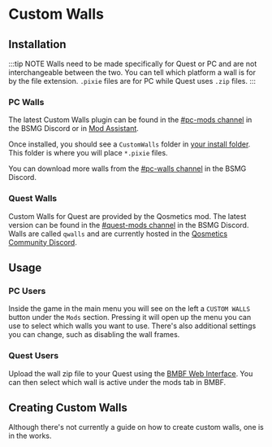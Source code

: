 # Custom Walls

## Installation
:::tip NOTE Walls need to be made specifically for Quest or PC and are not interchangeable between the two. You can tell which platform a wall is for by the file extension. `.pixie` files are for PC while Quest uses `.zip` files. :::

### PC Walls
The latest Custom Walls plugin can be found in the [#pc-mods channel](https://discord.gg/beatsabermods) in the BSMG Discord or in [Mod Assistant](https://github.com/Assistant/ModAssistant).

Once installed, you should see a `CustomWalls` folder in [your install folder](/faq/install-folder.md). This folder is where you will place `*.pixie` files.

You can download more walls from the [#pc-walls channel](https://discord.gg/beatsabermods) in the BSMG Discord.

### Quest Walls
Custom Walls for Quest are provided by the Qosmetics mod. The latest version can be found in the [#quest-mods channel](https://discord.gg/beatsabermods) in the BSMG Discord. Walls are called `qwalls` and are currently hosted in the [Qosmetics Community Discord](https://discord.gg/qosmetics).

## Usage

### PC Users
Inside the game in the main menu you will see on the left a `CUSTOM WALLS` button under the `Mods` section. Pressing it will open up the menu you can use to select which walls you want to use. There's also additional settings you can change, such as disabling the wall frames.

### Quest Users
Upload the wall zip file to your Quest using the [BMBF Web Interface](/quest-modding.md#installing-mods). You can then select which wall is active under the mods tab in BMBF.

## Creating Custom Walls
Although there's not currently a guide on how to create custom walls, one is in the works.
